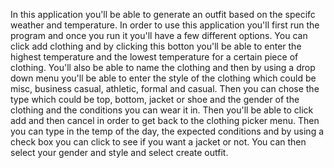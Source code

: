 In this application you'll be able to generate an outfit based on the specifc weather and temperature. In order to use this application you'll first run the program and once you run it you'll have a few different options. You can click add clothing and by clicking this botton you'll be able to enter the highest temperature and the lowest temperature for a certain piece of clothing. You'll also be able to name the clothing and then by using a drop down menu you'll be able to enter the style of the clothing which could be misc, business casual, athletic, formal and casual. Then you can chose the type which could be top, bottom, jacket or shoe and the gender of the clothing and the conditions you can wear it in. Then you'll be able to click add and then cancel in order to get back to the clothing picker menu. Then you can type in the temp of the day, the expected conditions and by using a check box you can click to see if you want a jacket or not. You can then select your gender and style and select create outfit. 
